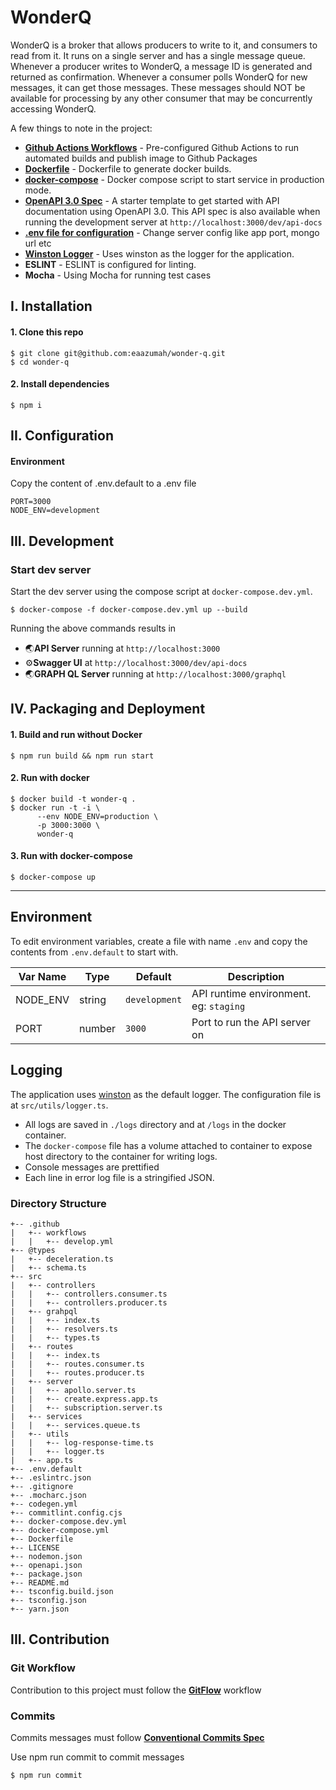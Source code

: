 # WonderQ

WonderQ is a broker that allows producers to write to it, and consumers to read from it. It runs on a single server and has a single message queue. Whenever a producer writes to WonderQ, a message ID is generated and returned as confirmation. Whenever a consumer polls WonderQ for new messages, it can get those messages. These messages should NOT be available for processing by any other consumer that may be concurrently accessing WonderQ.

A few things to note in the project:

- **[Github Actions Workflows](https://github.com/sidhantpanda/docker-express-typescript-boilerplate/tree/master/.github/workflows)** - Pre-configured Github Actions to run automated builds and publish image to Github Packages
- **[Dockerfile](https://github.com/sidhantpanda/docker-express-typescript-boilerplate/blob/master/Dockerfile)** - Dockerfile to generate docker builds.
- **[docker-compose](https://github.com/sidhantpanda/docker-express-typescript-boilerplate/blob/master/docker-compose.yml)** - Docker compose script to start service in production mode.
- **[OpenAPI 3.0 Spec](https://github.com/sidhantpanda/docker-express-typescript-boilerplate/blob/master/openapi.json)** - A starter template to get started with API documentation using OpenAPI 3.0. This API spec is also available when running the development server at `http://localhost:3000/dev/api-docs`
- **[.env file for configuration](#environment)** - Change server config like app port, mongo url etc
- **[Winston Logger](#logging)** - Uses winston as the logger for the application.
- **ESLINT** - ESLINT is configured for linting.
- **Mocha** - Using Mocha for running test cases

## I. Installation

#### 1. Clone this repo

```
$ git clone git@github.com:eaazumah/wonder-q.git
$ cd wonder-q
```

#### 2. Install dependencies

```
$ npm i
```

## II. Configuration

#### Environment

Copy the content of .env.default to a .env file

```
PORT=3000
NODE_ENV=development
```

## III. Development

### Start dev server

Start the dev server using the compose script at `docker-compose.dev.yml`.

```
$ docker-compose -f docker-compose.dev.yml up --build
```

Running the above commands results in

- 🌏**API Server** running at `http://localhost:3000`
- ⚙️**Swagger UI** at `http://localhost:3000/dev/api-docs`
- 🌏**GRAPH QL Server** running at `http://localhost:3000/graphql`

## IV. Packaging and Deployment

#### 1. Build and run without Docker

```
$ npm run build && npm run start
```

#### 2. Run with docker

```
$ docker build -t wonder-q .
$ docker run -t -i \
      --env NODE_ENV=production \
      -p 3000:3000 \
      wonder-q
```

#### 3. Run with docker-compose

```
$ docker-compose up
```

---

## Environment

To edit environment variables, create a file with name `.env` and copy the contents from `.env.default` to start with.

| Var Name | Type   | Default       | Description                            |
| -------- | ------ | ------------- | -------------------------------------- |
| NODE_ENV | string | `development` | API runtime environment. eg: `staging` |
| PORT     | number | `3000`        | Port to run the API server on          |

## Logging

The application uses [winston](https://github.com/winstonjs/winston) as the default logger. The configuration file is at `src/utils/logger.ts`.

- All logs are saved in `./logs` directory and at `/logs` in the docker container.
- The `docker-compose` file has a volume attached to container to expose host directory to the container for writing logs.
- Console messages are prettified
- Each line in error log file is a stringified JSON.

### Directory Structure

```
+-- .github
|   +-- workflows
|   |   +-- develop.yml
+-- @types
|   +-- deceleration.ts
|   +-- schema.ts
+-- src
|   +-- controllers
|   |   +-- controllers.consumer.ts
|   |   +-- controllers.producer.ts
|   +-- grahpql
|   |   +-- index.ts
|   |   +-- resolvers.ts
|   |   +-- types.ts
|   +-- routes
|   |   +-- index.ts
|   |   +-- routes.consumer.ts
|   |   +-- routes.producer.ts
|   +-- server
|   |   +-- apollo.server.ts
|   |   +-- create.express.app.ts
|   |   +-- subscription.server.ts
|   +-- services
|   |   +-- services.queue.ts
|   +-- utils
|   |   +-- log-response-time.ts
|   |   +-- logger.ts
|   +-- app.ts
+-- .env.default
+-- .eslintrc.json
+-- .gitignore
+-- .mocharc.json
+-- codegen.yml
+-- commitlint.config.cjs
+-- docker-compose.dev.yml
+-- docker-compose.yml
+-- Dockerfile
+-- LICENSE
+-- nodemon.json
+-- openapi.json
+-- package.json
+-- README.md
+-- tsconfig.build.json
+-- tsconfig.json
+-- yarn.json
```

## III. Contribution

### Git Workflow

Contribution to this project must follow the
**[GitFlow](https://www.atlassian.com/git/tutorials/comparing-workflows/gitflow-workflow#:~:text=Gitflow%20is%20a%20legacy%20Git,software%20development%20and%20DevOps%20practices.)**
workflow

### Commits

Commits messages must follow **[Conventional Commits Spec](https://www.conventionalcommits.org/en/v1.0.0/)**

Use npm run commit to commit messages

```
$ npm run commit
